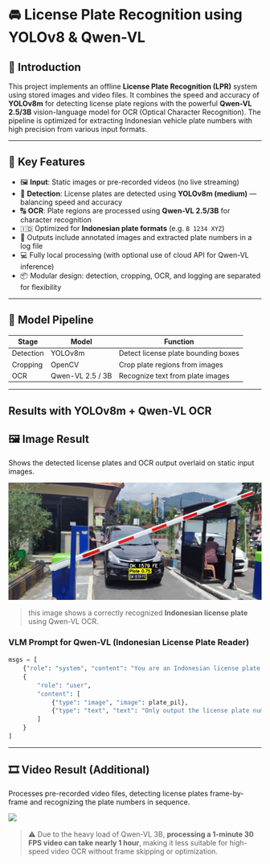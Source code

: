 # 🚘 License Plate Recognition using YOLOv8 & Qwen-VL

## 📖 Introduction
This project implements an offline **License Plate Recognition (LPR)** system using stored images and video files. It combines the speed and accuracy of **YOLOv8m** for detecting license plate regions with the powerful **Qwen-VL 2.5/3B** vision-language model for OCR (Optical Character Recognition). The pipeline is optimized for extracting Indonesian vehicle plate numbers with high precision from various input formats.

---

## 🔧 Key Features
- 🖼️ **Input**: Static images or pre-recorded videos (no live streaming)
- 🎯 **Detection**: License plates are detected using **YOLOv8m (medium)** — balancing speed and accuracy
- 🔠 **OCR**: Plate regions are processed using **Qwen-VL 2.5/3B** for character recognition
- 🇮🇩 Optimized for **Indonesian plate formats** (e.g. `B 1234 XYZ`)
- 📝 Outputs include annotated images and extracted plate numbers in a log file
- 💻 Fully local processing (with optional use of cloud API for Qwen-VL inference)
- 📦 Modular design: detection, cropping, OCR, and logging are separated for flexibility

---

## 🧠 Model Pipeline

| Stage     | Model             | Function                         |
|-----------|------------------|----------------------------------|
| Detection | YOLOv8m          | Detect license plate bounding boxes |
| Cropping  | OpenCV           | Crop plate regions from images   |
| OCR       | Qwen-VL 2.5 / 3B | Recognize text from plate images |

---

## Results with YOLOv8m + Qwen-VL OCR
## 🖼️ Image Result  
Shows the detected license plates and OCR output overlaid on static input images.

<img src="Content/thumbnail2.jpg"/>

> this image shows a correctly recognized **Indonesian license plate** using Qwen-VL OCR.
### VLM Prompt for Qwen-VL (Indonesian License Plate Reader)

```python
msgs = [
    {"role": "system", "content": "You are an Indonesian license plate reader"},
    {
        "role": "user",
        "content": [
            {"type": "image", "image": plate_pil},
            {"type": "text", "text": "Only output the license plate number. Do not include extra words. Do not read the date under the plate number."}
        ]
    }
]
```
---
## 🎞️ Video Result (Additional)
Processes pre-recorded video files, detecting license plates frame-by-frame and recognizing the plate numbers in sequence.

<img src="Content/gif_ex.gif"/>

> ⚠️ Due to the heavy load of Qwen-VL 3B, **processing a 1-minute 30 FPS video can take nearly 1 hour**, making it less suitable for high-speed video OCR without frame skipping or optimization.


